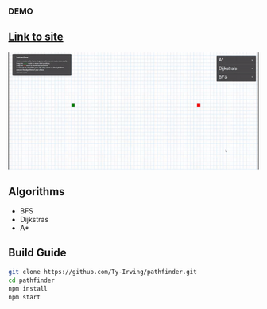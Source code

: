 ### DEMO
## [Link to site]([https://exquisite-sherbet-f14a63.netlify.app/])
![](https://github.com/Ty-Irving/pathfinder/blob/main/pathfinder.gif)

## Algorithms
  - BFS
  - Dijkstras
  - A*
 
## Build Guide
```bash
git clone https://github.com/Ty-Irving/pathfinder.git
cd pathfinder
npm install
npm start
```
